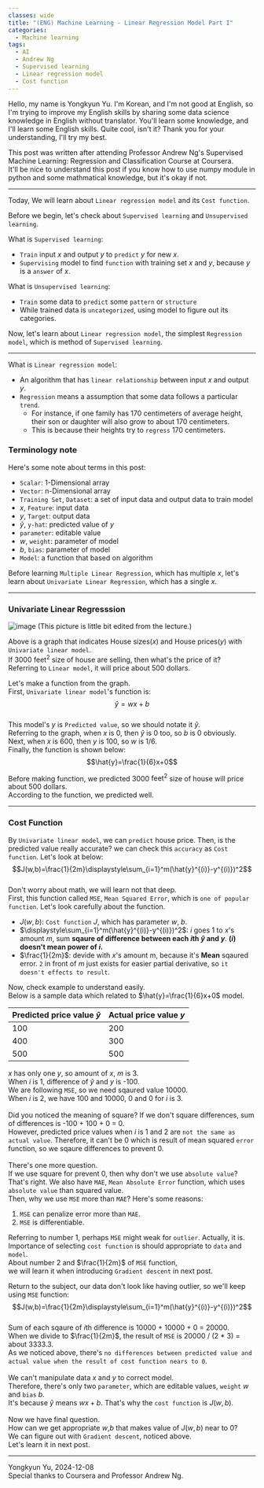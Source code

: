 ```yaml
---
classes: wide
title: "(ENG) Machine Learning - Linear Regression Model Part I"
categories:
  - Machine learning
tags:
  - AI
  - Andrew Ng
  - Supervised learning
  - Linear regression model
  - Cost function
---
```


Hello, my name is Yongkyun Yu.
I'm Korean, and I'm not good at English, so I'm trying to improve my English skills by sharing some data science knowledge in English without translator.
You'll learn some knowledge, and I'll learn some English skills. Quite cool, isn't it? Thank you for your understanding, I'll try my best.

This post was written after attending Professor Andrew Ng's Supervised Machine Learning: Regression and Classification Course at Coursera.<br>
It'll be nice to understand this post if you know how to use numpy module in python and some mathmatical knowledge, but it's okay if not.

---

Today, We will learn about `Linear regression model` and its `Cost function`.

Before we begin, let's check about `Supervised learning` and `Unsupervised learning`.

What is `Supervised learning`:

- `Train` input $x$ and output $y$ to `predict` $y$ for new $x$.
- `Supervising` model to find `function` with training set $x$ and $y$, because $y$ is a `answer` of $x$.

What is `Unsupervised learning`:

- `Train` some data to `predict` some `pattern` or `structure`
- While trained data is `uncategorized`, using model to figure out its categories.

Now, let's learn about `Linear regression model`, the simplest `Regression model`, which is method of `Supervised learning`.

---

What is `Linear regression model`:

- An algorithm that has `linear relationship` between input $x$ and output $y$.
- `Regression` means a assumption that some data follows a particular `trend`.
  - For instance, if one family has 170 centimeters of average height, their son or daughter will also grow to about 170 centimeters.
  - This is because their heights try to `regress` 170 centimeters.

### Terminology note

Here's some note about terms in this post:

- `Scalar`: 1-Dimensional array
- `Vector`: n-Dimensional array
- `Training Set`, `Dataset`: a set of input data and output data to train model
- $x$, `Feature`: input data
- $y$, `Target`: output data
- $\hat{y}$, `y-hat`: predicted value of $y$
- `parameter`: editable value
- $w$, `weight`: parameter of model
- $b$, `bias`: parameter of model
- `Model`: a function that based on algorithm

Before learning `Multiple Linear Regression`, which has multiple $x$, let's learn about `Univariate Linear Regression`, which has a single $x$.

---

### Univariate Linear Regresssion

![image](https://github.com/user-attachments/assets/491911b5-9ccf-4fec-9e77-cccc4a52fd5c)
(This picture is little bit edited from the lecture.)

Above is a graph that indicates House sizes($x$) and House prices($y$) with `Univariate linear model`. <br>
If 3000 $\text{feet}^2$ size of house are selling, then what's the price of it?<br>
Referring to `Linear model`, it will price about 500 dollars.

Let's make a function from the graph.<br>
First, `Univariate linear model`'s function is:<br>
$$\hat{y}=wx+b$$<br>
This model's $y$ is `Predicted value`, so we should notate it $\hat{y}$. <br>
Referring to the graph, when $x$ is 0, then $\hat{y}$ is 0 too, so $b$ is 0 obviously. <br>
Next, when $x$ is 600, then $y$ is 100, so $w$ is $1/6$. <br> Finally, the function is shown below:<br>
$$\hat{y}=\frac{1}{6}x+0$$

Before making function, we predicted 3000 $\text{feet}^2$ size of house will price about 500 dollars. <br> According to the function, we predicted well.

---

### Cost Function

By `Univariate linear model`, we can `predict` house price.
Then, is the predicted value really accurate? we can check this `accuracy` as `Cost function`. Let's look at below: <br>
$$J(w,b)=\frac{1}{2m}\displaystyle\sum_{i=1}^m(\hat{y}^{(i)}-y^{(i)})^2$$<br>
Don't worry about math, we will learn not that deep.<br>
First, this function called `MSE`, `Mean Squared Error`, which is `one of popular function`.
Let's look carefully about the function.

- $J(w,b)$: `Cost function` $J$, which has parameter $w$, $b$.
- $\displaystyle\sum_{i=1}^m(\hat{y}^{(i)}-y^{(i)})^2$: $i$ goes 1 to $x$'s amount $m$, sum **sqaure of difference between each $i$th $\hat{y}$ and $y$**. **$(i)$ doesn't mean power of $i$.**
- $\frac{1}{2m}$: devide with $x$'s amount m, because it's **Mean** sqaured error. `2` in front of $m$ just exists for easier partial derivative, so `it doesn't effects to result`.

Now, check example to understand easily.
<br>Below is a sample data which related to $\hat{y}=\frac{1}{6}x+0$ model.

| Predicted price value $\hat{y}$ | Actual price value $y$ |
| :------------------------------ | ---------------------- |
| 100                             | 200                    |
| 400                             | 300                    |
| 500                             | 500                    |

$x$ has only one $y$, so amount of $x$, $m$ is 3.<br>
When $i$ is 1, difference of $\hat{y}$ and $y$ is -100. <br>We are following `MSE`, so we need sqaured value 10000. <br>When $i$ is 2, we have 100 and 10000, 0 and 0 for $i$ is 3. <br><br>
Did you noticed the meaning of square? If we don't square differences, sum of differences is -100 + 100 + 0 = 0. <br>However, predicted price values when $i$ is 1 and 2 are `not the same as actual value`. Therefore, it can't be 0 which is result of mean squared `error` function, so we sqaure differences to prevent 0.<br><br>There's one more question.<br>If we use square for prevent 0, then why don't we use `absolute value`?<br>That's right. We also have `MAE`, `Mean Absolute Error` function, which uses `absolute value` than squared value. <br> Then, why we use `MSE` more than `MAE`? Here's some reasons: <br>

1. `MSE` can penalize error more than `MAE`.
2. `MSE` is differentiable.<br>

Referring to number 1, perhaps `MSE` might weak for `outlier`. Actually, it is. <br> Importance of selecting `cost function` is should appropriate to `data` and `model`.<br> About number 2 and $\frac{1}{2m}$ of `MSE` function,<br> we will learn it when introducing `Gradient descent` in next post.

Return to the subject, our data don't look like having outlier, so we'll keep using `MSE` function: <br>
$$J(w,b)=\frac{1}{2m}\displaystyle\sum_{i=1}^m(\hat{y}^{(i)}-y^{(i)})^2$$ <br>
Sum of each sqaure of $i$th difference is 10000 + 10000 + 0 = 20000. <br>
When we divide to $\frac{1}{2m}$, the result of `MSE` is 20000 / (2 \* 3) = about 3333.3.
<br> As we noticed above, there's `no differences between predicted value and actual value when the result of cost function nears to 0`. <br><br> We can't manipulate data $x$ and $y$ to correct model. <br> Therefore, there's only two `parameter`, which are editable values, `weight` $w$ and `bias` $b$. <br> It's because $\hat{y}$ means $wx+b$. That's why the `cost function` is $J(w,b)$. <br><br> Now we have final question. <br>
How can we get appropriate $w$,$b$ that makes value of $J(w,b)$ near to 0? <br> We can figure out with `Gradient descent`, noticed above. <br> Let's learn it in next post.
<br>

---

Yongkyun Yu, 2024-12-08 <br>
Special thanks to Coursera and Professor Andrew Ng.
